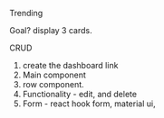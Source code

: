 Trending

Goal?
display 3 cards.

CRUD

1. create the dashboard link
2. Main component
3. row component.
4. Functionality - edit, and delete
5. Form - react hook form, material ui,
